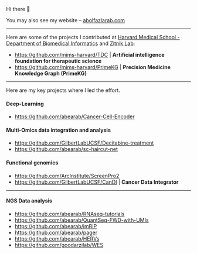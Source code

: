 Hi there 👋

You may also see my website – [abolfazlarab.com](https://abolfazlarab.com/)

<!-- 
![Abe's GitHub stats](https://github-readme-stats.vercel.app/api?username=abearab&show_icons=true&theme=radical)
-->

___
Here are some of the projects I contributed at [Harvard Medical School - Department of Biomedical Informatics](https://github.com/hms-dbmi) and [Zitnik Lab](https://github.com/mims-harvard):

- https://github.com/mims-harvard/TDC | **Artificial intelligence foundation for therapeutic science**
- https://github.com/mims-harvard/PrimeKG | **Precision Medicine Knowledge Graph (PrimeKG)**

___
Here are my key projects where I led the effort.

#### Deep-Learning
- https://github.com/abearab/Cancer-Cell-Encoder

#### Multi-Omics data integration and analysis
- https://github.com/GilbertLabUCSF/Decitabine-treatment
- https://github.com/abearab/sc-haircut-net

#### Functional genomics

- https://github.com/ArcInstitute/ScreenPro2
- https://github.com/GilbertLabUCSF/CanDI | **Cancer Data Integrator**

___

#### NGS Data analysis
- https://github.com/abearab/RNAseq-tutorials
- https://github.com/abearab/QuantSeq-FWD-with-UMIs
- https://github.com/abearab/imRIP
- https://github.com/abearab/pager
- https://github.com/abearab/HERVs
- https://github.com/goodarzilab/WES

<!-- 
I've used, improved, and then developed a series of pipelines and packages for CRISPR screen analysis. Over time, we agreed to extend and maintain **ScreenPro2**! Here is the history:

<a href="https://github.com/mhorlbeck/ScreenProcessing/">
  <img align="center" src="https://github-readme-stats.vercel.app/api/pin/?username=mhorlbeck&repo=ScreenProcessing&theme=tokyonight" />
</a>
1) 
<a href="https://github.com/abearab/CRISPRi-dual-sgRNA-screens/">
  <img align="center" src="https://github-readme-stats.vercel.app/api/pin/?username=abearab&repo=CRISPRi-dual-sgRNA-screens&theme=tokyonight" />
</a>
2)
<a href="https://github.com/GilbertLabUCSF/ScreenPro2">
  <img align="center" src="https://github-readme-stats.vercel.app/api/pin/?username=GilbertLabUCSF&repo=ScreenPro2&theme=tokyonight" />
</a>
-->
<!-- 
<a href="https://github.com/abearab/GISEA">
  <img align="center" src="https://github-readme-stats.vercel.app/api/pin/?username=abearab&repo=GISEA&theme=tokyonight" />
</a>
-->
